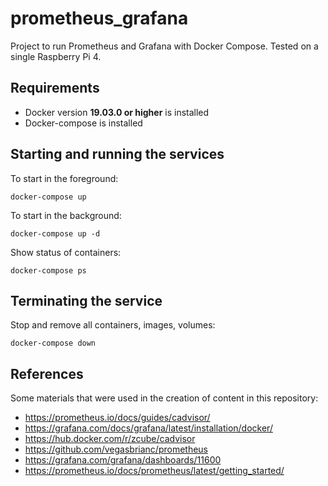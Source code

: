 # prometheus_grafana
Project to run Prometheus and Grafana with Docker Compose. Tested on a single Raspberry Pi 4.

## Requirements
 - Docker version **19.03.0 or higher** is installed
 - Docker-compose is installed


## Starting and running the services

To start in the foreground:
```
docker-compose up
```

To start in the background:
```
docker-compose up -d
```

Show status of containers:
```
docker-compose ps
```

## Terminating the service
Stop and remove all containers, images, volumes:
```
docker-compose down
```

## References
Some materials that were used in the creation of content in this repository:
 - https://prometheus.io/docs/guides/cadvisor/
 - https://grafana.com/docs/grafana/latest/installation/docker/
 - https://hub.docker.com/r/zcube/cadvisor
 - https://github.com/vegasbrianc/prometheus
 - https://grafana.com/grafana/dashboards/11600
 - https://prometheus.io/docs/prometheus/latest/getting_started/
